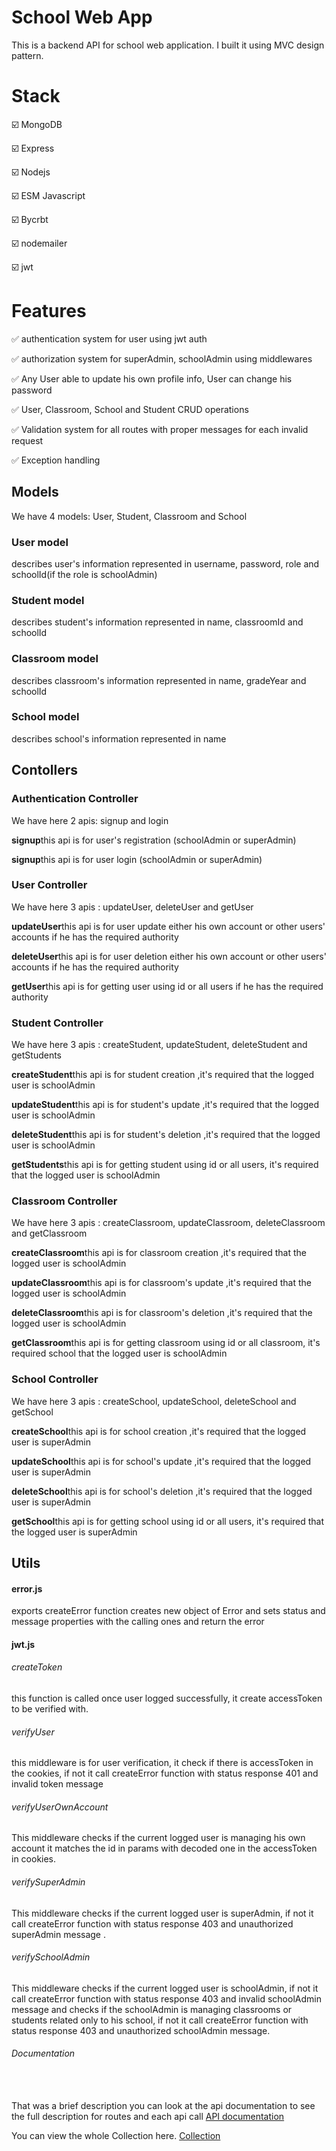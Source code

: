 # School Web App
This is a backend API for school web application.
I built it using MVC design pattern.

<h1><bold>Stack</bold></h1>
<p>☑️ MongoDB</p>
<p>☑️ Express</p>
<p>☑️ Nodejs</p><p>☑️ ESM Javascript</p>
<p>☑️ Bycrbt</p><p>☑️ nodemailer</p><p>☑️ jwt</p>

<h1><bold>Features</bold></h1>
<p>✅ authentication system for user using jwt auth</p>
<p>✅ authorization system for superAdmin, schoolAdmin using middlewares</p><p>✅ Any User able to update his own profile info, User can change his password </p><p>✅ User, Classroom, School and Student CRUD operations</p>
<p>✅ Validation system for all routes with proper messages for each invalid request</p>
<p>✅ Exception handling</p>

<h2>Models</h2>
<p>We have 4 models: User, Student, Classroom and School</p>
<h3>User model </h3>
<p>describes user's information represented in username, password, role and schoolId(if the role is schoolAdmin) </p>

<h3>Student model </h3>
<p>describes student's information represented in name, classroomId and schoolId </p>

<h3>Classroom model </h3>
<p>describes classroom's information represented in name, gradeYear and schoolId </p>

<h3>School model </h3>
<p>describes school's information represented in name </p>

<h2>Contollers</h2>
<h3>Authentication Controller</h3>
<p>We have here 2 apis: signup and login</p>
<p><strong>signup</strong>this api is for user's registration (schoolAdmin or superAdmin)</p>
<p><strong>signup</strong>this api is for user login (schoolAdmin or superAdmin)</p>

<h3>User Controller</h3>
<p>We have here 3 apis : updateUser, deleteUser and getUser</p><p><strong>updateUser</strong>this api is for user update either his own account or other users' accounts if he has the required authority</p>

<p><strong>deleteUser</strong>this api is for user deletion either his own account or other users' accounts if he has the required authority</p>

<p><strong>getUser</strong>this api is for getting user using id or all users if he has the required authority</p>

<h3>Student Controller</h3>
<p>We have here 3 apis : createStudent, updateStudent, deleteStudent and getStudents</p><p><strong>createStudent</strong>this api is for student creation ,it's required that the logged user is schoolAdmin</p>

<p><strong>updateStudent</strong>this api is for student's update ,it's required that the logged user is schoolAdmin</p>


<p><strong>deleteStudent</strong>this api is for student's deletion ,it's required that the logged user is schoolAdmin</p>

<p><strong>getStudents</strong>this api is for getting student using id or all users, it's required that the logged user is schoolAdmin</p>

<h3>Classroom Controller</h3>
<p>We have here 3 apis : createClassroom, updateClassroom, deleteClassroom and getClassroom</p><p><strong>createClassroom</strong>this api is for classroom creation ,it's required that the logged user is schoolAdmin</p>

<p><strong>updateClassroom</strong>this api is for classroom's update ,it's required that the logged user is schoolAdmin</p>


<p><strong>deleteClassroom</strong>this api is for classroom's deletion ,it's required that the logged user is schoolAdmin</p>

<p><strong>getClassroom</strong>this api is for getting classroom using id or all classroom, it's required school that the logged user is schoolAdmin</p>

<h3>School Controller</h3>
<p>We have here 3 apis : createSchool, updateSchool, deleteSchool and getSchool</p><p><strong>createSchool</strong>this api is for school creation ,it's required that the logged user is superAdmin</p>

<p><strong>updateSchool</strong>this api is for school's update ,it's required that the logged user is superAdmin</p>


<p><strong>deleteSchool</strong>this api is for school's deletion ,it's required that the logged user is superAdmin</p>

<p><strong>getSchool</strong>this api is for getting school using id or all users, it's required that the logged user is superAdmin</p>

<h2>Utils</h2>
<h4>error.js</h4>
<p>exports createError function creates new object of Error and sets status and message properties with the calling ones and return the error</p>
<h4>jwt.js</h4>
<h6>createToken</h6>
<p>this function is called once user logged successfully, it create accessToken to be verified with.</p>
<h6>verifyUser</h6>
<p>this middleware is for user verification, it check if there is accessToken in the cookies, if not it call createError function with status response 401 and invalid token message</p> 
<h6>verifyUserOwnAccount</h6>
<p>This middleware checks if the current logged user is managing his own account it matches the id in params with decoded one in the accessToken in cookies.</p>
<h6>verifySuperAdmin</h6>
<p>This middleware checks if the current logged user is superAdmin, if not it call createError function with status response 403 and unauthorized superAdmin message .</p>
<h6>verifySchoolAdmin</h6>
<p>This middleware checks if the current logged user is schoolAdmin, if not it call createError function with status response 403 and invalid schoolAdmin message and checks if the schoolAdmin is managing classrooms or students related only to his school, if not it call createError function with status response 403 and unauthorized schoolAdmin message.</p>

<h6>Documentation</h6>
<p><br/><br/>That was a brief description you can look at the api documentation to see the full description for routes and each api call
<a href="https://documenter.getpostman.com/view/26571473/2sA2xb7Fh2">API documentation</a>
</p>

<p>You can view the whole Collection here.
<a href="./School Managment APIs (Deployed).postman_collection.json">Collection</a>
</p>
